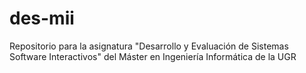 # des-mii
Repositorio para la asignatura "Desarrollo y Evaluación de Sistemas Software Interactivos" del Máster en Ingeniería Informática de la UGR
